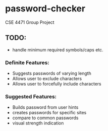 # password-checker
CSE 4471 Group Project

## TODO:
* handle minimum required symbols/caps etc.

### Definite Features:
* Suggests passwords of varying length
* Allows user to exclude characters
* Allows user to forcefully include characters

### Suggested Features:
* Builds password from user hints
* creates passwords for specific sites
* compare to common passwords
* visual strength indication
